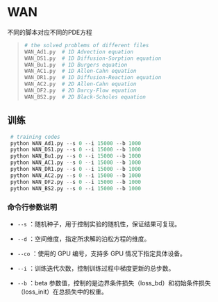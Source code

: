 # WAN

不同的脚本对应不同的PDE方程

>```python
># the solved problems of different files
>WAN_Ad1.py  # 1D Advection equation
>WAN_DS1.py  # 1D Diffusion-Sorption equation
>WAN_Bu1.py  # 1D Burgers equation 
>WAN_AC1.py  # 1D Allen-Cahn equation
>WAN_DR1.py  # 1D Diffusion-Reaction equation
>WAN_AC2.py  # 2D Allen-Cahn equation
>WAN_DF2.py  # 2D Darcy-Flow equation
>WAN_BS2.py  # 2D Black-Scholes equation
>```

## 训练
```python
 # training codes
 python WAN_Ad1.py --s 0 --i 15000 --b 1000
 python WAN_DS1.py --s 0 --i 15000 --b 1000
 python WAN_Bu1.py --s 0 --i 15000 --b 1000
 python WAN_AC1.py --s 0 --i 15000 --b 1000 
 python WAN_DR1.py --s 0 --i 15000 --b 1000
 python WAN_AC2.py --s 0 --i 15000 --b 1000
 python WAN_DF2.py --s 0 --i 15000 --b 1000
 python WAN_BS2.py --s 0 --i 15000 --b 1000
```
### 命令行参数说明

- `--s`  ：随机种子，用于控制实验的随机性，保证结果可复现。

- `--d`  ：空间维度，指定所求解的泊松方程的维度。

- `--co` ：使用的 GPU 编号，支持多 GPU 情况下指定具体设备。

- `--i`  ：训练迭代次数，控制训练过程中梯度更新的总步数。

- `--b`  ：beta 参数值，控制的是边界条件损失（loss_bd）和初始条件损失（loss_init）在总损失中的权重。

